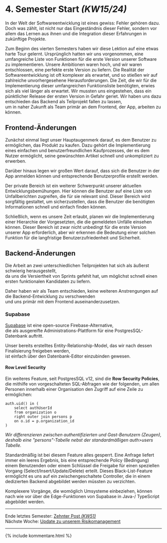 # 4. Semester Start _(KW15/24)_

In der Welt der Softwareentwicklung ist eines gewiss: Fehler gehören dazu. 
Doch was zählt, ist nicht nur das Eingeständnis dieser Fehler, sondern vor 
allem das Lernen aus ihnen und die Integration dieser Erfahrungen in zukünftige Projekte.

Zum Beginn des vierten Semesters haben wir diese Lektion auf eine etwas harte Tour gelernt.
Ursprünglich hatten wir uns vorgenommen, eine umfangreiche Liste von Funktionen 
für die erste Version unserer Software zu implementieren. Unsere Ambitionen waren hoch, 
und wir waren entschlossen, eine perfekte erste Version zu liefern.
Die Realität der Softwareentwicklung ist oft komplexer als erwartet, 
und so stießen wir auf zahlreiche unvorhergesehene Herausforderungen. 
Die Zeit, die wir für die Implementierung dieser umfangreichen Funktionsliste benötigten,
erwies sich als viel länger als erwartet. Wir mussten uns eingestehen, dass ein pünktlicher 
Release der ersten Version in Gefahr geriet.
Wir haben uns dazu entschieden das Backend als Teilprojekt fallen zu lassen,  
um in naher Zukunft als Team primär an dem Frontend, der App, arbeiten zu können.  


## Frontend-Änderungen

Zunächst einmal liegt unser Hauptaugenmerk darauf, es dem Benutzer zu ermöglichen, das Produkt zu kaufen. Dazu gehört die Implementierung eines einfachen und benutzerfreundlichen Kaufprozesses, der es dem Nutzer ermöglicht, seine gewünschten Artikel schnell und unkompliziert zu erwerben.

Darüber hinaus legen wir großen Wert darauf, dass sich die Benutzer in der App anmelden können und entsprechende Benutzerprofile erstellt werden. 

Der private Bereich ist ein weiterer Schwerpunkt unserer aktuellen Entwicklungsbemühungen. Hier können die Benutzer auf eine Liste von Unfallberichten zugreifen, die für sie relevant sind. Dieser Bereich wird sorgfältig gestaltet, um sicherzustellen, dass die Benutzer die benötigten Informationen schnell und einfach finden können.

Schließlich, wenn es unsere Zeit erlaubt, planen wir die Implementierung einer Hierarchie der Vorgesetzten, die die gemeldeten Unfälle einsehen können. Dieser Bereich ist zwar nicht unbedingt für die erste Version unserer App erforderlich, aber wir erkennen die Bedeutung einer solchen Funktion für die langfristige Benutzerzufriedenheit und Sicherheit.

## Backend-Änderungen

Die Arbeit an zwei unterschiedlichen Teilprojekten hat sich als äußerst schwierig herausgestellt,  
da uns die Versiertheit von Sprints gefehlt hat, 
um möglichst schnell einen ersten funktionalen Kandidaten zu liefern.  

Daher haben wir als Team entschieden, keine weiteren Anstrengungen auf die Backend-Entwicklung zu verschwenden  
und uns primär mit dem Frontend auseinanderzusetzen.


### Supabase

[Supabase](https://supabase.com/) ist eine open-source Firebase-Alternative,  
die als ausgereifte Administrations-Plattform für eine PostgresSQL-Datenbank auftritt.  

Unser bereits erstelltes Entity-Relationship-Model, das wir nach dessen Finalisierung freigeben werden,  
ist einfach über den Datenbank-Editor einzubinden gewesen.

#### Row Level Security

Ein weiteres Feature, seit PostgresSQL v12, sind die **Row Security Policies**,  
die mithilfe von vorgeschalteten SQL-Abfragen wie der folgenden,
um allen Personen innerhalb einer Organisation den Zugriff auf eine Zeile zu ermöglichen:

```postgres
auth.uid() in (
    select authUserId
    from organization o
    right outer join persons p
    on o.id = p.organization_id
)
```
_Wir differenzieren zwischen authentifizierten und Gast-Benutzern (Zeugen), deshalb eine "persons"-Tabelle nebst der standardmäßigen auth>users Tabelle._

Standardmäßig ist bei diesem Feature alles gesperrt.
Eine Anfrage liefert immer ein leeres Ergebnis, bis eine entsprechende Policy (Bedingung) einem Benutzenden oder einem Schlüssel die Freigabe für einen speziellen Vorgang (Select/Insert/Update/Delete) erteilt.
Dieses Black-List-Feature ermöglicht es uns auf ein zwischengeschaltete Controller,
die in einem dedizierten Backend abgebildet werden müssten zu verzichten.  

Komplexere Vorgänge, die womöglich Umsysteme einbeziehen, können nach wie vor über die Edge-Funktionen von Supabase in Java-/ TypeScript abgebildet werden.


---  
Ende letztes Semester: [Zehnter Post _(KW51)_](10_Semesterabschluss.md)  
Nächste Woche: [Update zu unserem Risikomanagement](12_Risiko-und-Fortschritt.md)

---

{% include kommentare.html %}
